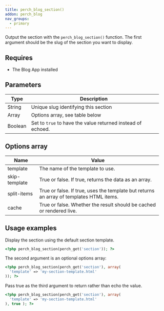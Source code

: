 ```yaml
---
title: perch_blog_section()
addon: perch_blog
nav_groups:
  - primary
---
```


Output the section with the `perch_blog_section()` function. The first argument should be the slug of the section you want to display.

## Requires

- The Blog App installed

## Parameters

| Type | Description |
|-|-|
| String   | Unique slug identifying this section |
| Array   | Options array, see table below |
| Boolean | Set to `true` to have the value returned instead of echoed. |


## Options array

|Name|Value|
|-|-|
|template|The name of the template to use.|
|skip-template|True or false. If true, returns the data as an array.|
|split-items|True or false. If true, uses the template but returns an array of templates HTML items.|
|cache|True or false. Whether the result should be cached or rendered live.|

## Usage examples

Display the section using the default section template. 

```php
<?php perch_blog_section(perch_get('section')); ?>
```

The second argument is an optional options array:

```php
<?php perch_blog_section(perch_get('section'), array(
  'template' => 'my-section-template.html'
)); ?>
```

Pass true as the third argument to return rather than echo the value.

```php
<?php perch_blog_section(perch_get('section'), array(
  'template' => 'my-section-template.html'
), true ); ?>
```
